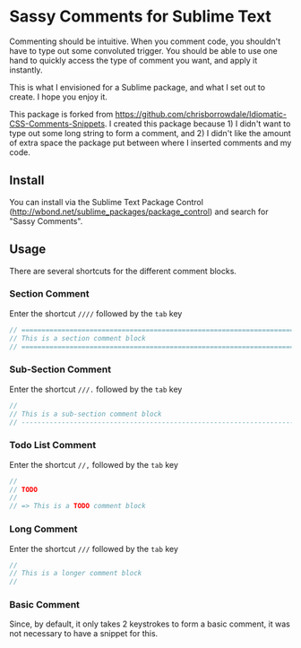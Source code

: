 Sassy Comments for Sublime Text 
=============================================

Commenting should be intuitive. When you comment code, you shouldn't have to type out some convoluted trigger. You should be able to use one hand to quickly access the type of comment you want, and apply it instantly.

This is what I envisioned for a Sublime package, and what I set out to create. I hope you enjoy it.

This package is forked from https://github.com/chrisborrowdale/Idiomatic-CSS-Comments-Snippets. I created this package because 1) I didn't want to type out some long string to form a comment, and 2) I didn't like the amount of extra space the package put between where I inserted comments and my code.

## Install

You can install via the Sublime Text Package Control (http://wbond.net/sublime_packages/package_control) and search for "Sassy Comments".

## Usage

There are several shortcuts for the different comment blocks.

### Section Comment

Enter the shortcut `////` followed by the `tab` key

``` sass
// ==========================================================================
// This is a section comment block
// ==========================================================================
```

### Sub-Section Comment

Enter the shortcut `///.` followed by the `tab` key

``` sass
//
// This is a sub-section comment block
// --------------------------------------------------------------------------
```

### Todo List Comment
Enter the shortcut `//,` followed by the `tab` key

``` sass
//
// TODO
//
// => This is a TODO comment block
```

### Long Comment

Enter the shortcut `///` followed by the `tab` key

``` sass
//
// This is a longer comment block
//
```

### Basic Comment
Since, by default, it only takes 2 keystrokes to form a basic comment, it was not necessary to have a snippet for this.
